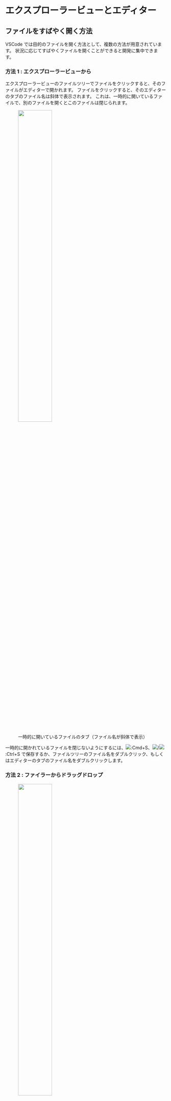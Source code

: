 # エクスプローラービューとエディター

## ファイルをすばやく開く方法

VSCode では目的のファイルを開く方法として、複数の方法が用意されています。
状況に応じてすばやくファイルを開くことができると開発に集中できます。

### 方法 1 : エクスプローラービューから

エクスプローラービューのファイルツリーでファイルをクリックすると、そのファイルがエディターで開かれます。
ファイルをクリックすると、そのエディターのタブのファイル名は斜体で表示されます。
これは、一時的に開いているファイルで、別のファイルを開くとこのファイルは閉じられます。

<figure class="wide">
<img src="img1/shatai_tab.png" style="width:50%;"/>
<figcaption>一時的に開いているファイルのタブ（ファイル名が斜体で表示）</figcaption>
</figure>

一時的に開かれているファイルを閉じないようにするには、<img src="image/apple.svg" class="icon"/>:Cmd+S、<img src="image/windows.svg" class="icon"/>/<img src="image/linux.svg" class="icon"/>:Ctrl+S で保存するか、ファイルツリーのファイル名をダブルクリック、もしくはエディターのタブのファイル名をダブルクリックします。

### 方法 2 : ファイラーからドラッグドロップ

<figure class="wide">
<img src="img1/drag_drop.png" width="50%"/>
<figcaption>ドラッグドロップ</figcaption>
</figure>

macOS の Finder、Windows のエクスプローラー、Linux の Gnome3 Files から VSCode にファイルをドラッグドロップすることができます。
そして、ドロップ先によって機能が異なります。

エディターの中にファイルをドロップしたときには、そのファイルをエディターで開くことができます。
また、エディターの中にフォルダーをドロップした場合は、そのフォルダーをワークスペースとして開くことができます。
この時、現在開いているワークスペースは一度閉じられることに注意してください。

一方、ファイルやフォルダーをエクスプローラービューにドロップした時には、そのファイルやフォルダーがファイルツリーに追加されます。

また、ファイルやフォルダーをパネルのターミナルタブにドロップすると、ターミナルにフルパスが記入されます。

### 方法 3 : Go To File のあいまい検索を使う（Quick Open）

ワークスペースからあいまい検索でファイルを検索することができます。

<figure class="wide">
<img src="img1/aimai.png"/>
<figcaption>ファイルのあいまい検索（Quick Open）</figcaption>
</figure>

リストに表示されるファイルの右側にフォルダーのパスが表示されます。
ここにはディレクトリの名前を入れて検索することもできます。
ただし、<u>ファイル名の前にディレクトリ名を入れる必要がある</u>ことに注意してください。

- ファイルをあいまい検索する
  - コマンド: Go to file... (workbench.action.quickOpen)
  - ショートカット: <img src="image/apple.svg" class="icon"/>Cmd+P, <img src="image/windows.svg" class="icon"/>Ctrl+P, <img src="image/linux.svg" class="icon"/>Ctrl+P

このあいまい検索ができる機能には「Quick Open」という名称です。
はじめに文字を入れることで機能を変えることができます。
文字と機能の対応は「?」をいれると確認できます。

### 方法 4: シンボルであいまい検索

TypeScript でのクラスや名前空間は VSCode 内ではシンボルとして扱われます。
これらのシンボルはキーボードショートカットかコマンド「Go To Symbol in Workspace...」を押すと、ワークスペース内のシンボルをあいまい検索し、シンボルが記述されたファイルを開くことができます。

<figure class="wide">
<img src="img1/symbol.png"/>
<figcaption>シンボルであいまい検索</figcaption>
</figure>

- シンボルを検索する
  - コマンド: Go to Symbol in Workspace... (workbench.action.showAllSymbols)
  - ショートカット: <img src="image/apple.svg" class="icon"/>Cmd+T, <img src="image/windows.svg" class="icon"/>Ctrl+T, <img src="image/linux.svg" class="icon"/>Ctrl+T
- ファイル内のシンボルを検索する
  - コマンド: Go to Symbol in File... (workbench.action.gotoSymbol)
  - ショートカット: <img src="image/apple.svg" class="icon"/>Cmd+Shift+O, <img src="image/windows.svg" class="icon"/>Ctrl+Shift+O, <img src="image/linux.svg" class="icon"/>Ctrl+Shift+O

また、Quick Open からは、ワークスペース内のシンボル検索は「#」、ファイル内のシンボル検索は「@」で呼び出すことができます。

### 方法 5 : code コマンド

VSCode をインストールすると code コマンドが使えますが、このコマンドでファイルを開くこともできます。
code コマンドの引数にファイルを指定すると、VSCode が起動していない場合、新しく起動してそのファイルを開きます。
既に VSCode が起動している場合は、その起動しているウィンドウの中に表示されます。
フォルダーを指定すると、新しいウィンドウでフォルダーが開くため注意が必要です。

ターミナルタブ内でも code コマンドを使うことができるため、ターミナルタブを使っているならばそのまま code コマンドを使ってファイルを開くことができます。

### 方法 6 : 定義や参照で開く

TypeScript では他のソースから引用したクラス名に対して、F12 キーやコマンド「Go To Definition」、もしくはクラス名の単語を Ctrl キーを押しながらクリックすると、定義先のファイルを開くことができます。
また、そのクラス名を右クリックして、「Go To Reference」を選ぶと、クリックした場所に定義を参照しているファイルが開かれます。

<figure class="wide">
<img src="img1/reference.png"/>
<figcaption>参照の検索</figcaption>
</figure>

このエディター内ウィンドウをダブルクリックするとそのファイルが開きます。

- 定義にジャンプ
  - コマンド: Go to Definition (editor.action.revealDefinition)
  - ショートカット: <img src="image/apple.svg" class="icon"/>F12, <img src="image/windows.svg" class="icon"/>F12, <img src="image/linux.svg" class="icon"/>F12
- 参照を表示する
  - コマンド: Go to References (editor.action.findReferences)
  - ショートカット: 割当なし

### 方法 6 : エディタータブで開いているファイルを開く

エディタータブで既に開いているファイルをアクティブにしたい場合は、そのファイルのタブをクリックします。
このタブで開いているファイルの一覧はエクスプローラービューにもあるため、ここから見つけてクリックすることもできます。

<figure class="wide">
<img src="img1/open_editors.png" style="width:50%;"/>
<figcaption>開いているファイル</figcaption>
</figure>

この一覧についてもあいまい検索を行うことができます。
<img src="image/apple.svg" class="icon"/>Cmd+P, <img src="image/windows.svg" class="icon"/>/<img src="image/linux.svg" class="icon"/>Ctrl+P を押し`edt`と入力するとエディターで開いているファイルの一覧が検索できます。
コマンド「View: Show All Editors」でも行うことができるので、よく使われる方はこれをキーボードショートカットに登録すると良いでしょう。

- エディターで開いているファイルをあいまい検索する
  - コマンド: View: Show All Editors By Appearance (workbench.action.showAllEditors)
  - ショートカット: <img src="image/apple.svg" class="icon"/>Alt+Cmd+Tab, <img src="image/windows.svg" class="icon"/>Ctrl+K Ctrl+P, <img src="image/linux.svg" class="icon"/>Ctrl+K Ctrl+P
- 現在のエディターグループで開いているファイルをあいまい検索する
  - コマンド: View: Show Editors in Active Editor By Most Recently Used (workbench.action.showEditorsInActiveGroup)
  - ショートカット: 割当なし

### 方法 7 : 階層リンク

エディターの上部には階層リンク（パンくずリスト）が表示されます。
階層リンクには、ディレクトリやファイルが表示されています。
ここをクリックすると、ディレクトリやこのファイルと兄弟関係にあるファイルを開くことができます。

<figure class="wide">
<img src="img1/bread.png"/>
<figcaption>パンくずリスト</figcaption>
</figure>

階層リンクが表示されない場合は以下の設定を追加して下さい。

```
// settings.json
{
  breadcrumbs.enabled": true,
}
```

### 方法 8 : 問題パネル

問題パネルには、リントツールのエラーが表示されます。
多くの拡張機能では現在開いているファイルのエラーが表示されますが、参照しているファイルのエラーも表示することがあります。
その場合、エラーをクリックすることでファイルが開きます。

<figure class="wide">
<img src="img1/problem.png"/>
<figcaption>問題パネル</figcaption>
</figure>

## ジャンプした後に戻ってくる

いくつか別のファイルにジャンプする方法を説明しましたが、再び元のファイルに戻ってくるコマンドとして「Go Back」が用意されています。

- 戻る/進む
  - コマンド: Go Back/Forward (workbench.action.navigateBack/navigateForward)
  - ショートカット: <img src="image/apple.svg" class="icon"/>Ctrl+-/Ctrl+Shift+-, <img src="image/windows.svg" class="icon"/>Alt+Right, <img src="image/linux.svg" class="icon"/>Ctrl+Alt+-/Ctrl+Shift+-

筆者は、F12 で定義に飛んだ後に戻ることが多いため、以下のように Shift+F12 にこのコマンドを割り当てています。

```
// keybindings.json
{
  {
    "key": "shift+f12",
    "command": "workbench.action.navigateBack"
  },
}
```

## 対応する括弧にジャンプする

階層構造のあるプログラムを記述する時、対応する括弧にジャンプしたいことがあります。
カーソルの括弧と対応する括弧にジャンプするショートカットがあります。

- 対応する括弧にジャンプする
  - コマンド: Go to Bracket (editor.action.jumpToBracket)
  - ショートカット: <img src="image/apple.svg" class="icon"/>Cmd+Shift+\\, <img src="image/windows.svg" class="icon"/>Ctrl+Shift+\\, <img src="image/linux.svg" class="icon"/>Ctrl+Shift+\

なお、拡張機能「Bracket Pair Colorizer 2」を使うと、対応する括弧が色分けされるため、見やすくなります。

## 選択領域を広げる

構文をみて、選択領域を広げることができます。
例えば、名前空間 → クラス → メソッド →if 文が括弧で入れ子になっている場合、if 文 → メソッド → クラス → 名前空間に選択範囲を広げたり、逆に狭くすることができます。

- 選択範囲を広げる/狭くする
  - コマンド: Expand/Shrink Selection (editor.action.smartSelect.expand/shrink)
  - ショートカット: <img src="image/apple.svg" class="icon"/>Ctrl+Shift+→/←, <img src="image/windows.svg" class="icon"/>Alt+Shift+→/←, <img src="image/linux.svg" class="icon"/>Ctrl+Alt+→/←

## 指定した行番号に移動する

トレースバックなどでは、エラーになった箇所が行番号で表示されることがあります。コマンド「Go to Line...」を使うと、行番号を入力してその行に飛ぶことができます。

- 指定した行に飛ぶ
  - コマンド: Go to Line... (workbench.action.gotoLine)
  - ショートカット: <img src="image/apple.svg" class="icon"/>Ctrl+G, <img src="image/windows.svg" class="icon"/>Ctrl+G, <img src="image/linux.svg" class="icon"/>Ctrl+G

Quick Open からは「:123」と入力すると 123 行目にジャンプします。

## 次のエラーの行に飛び、すぐにクイックフィックスを適用する

リントの結果の修正など、ファイルの中に複数のエラーがある場合、1 つを修正した後に次のエラーに移動したいことがあると思います。
以下のコマンドやキーで次のエラーにジャンプします。

- 次の/前のエラーを表示する
  - コマンド: Go to Next/Previous Problem (editor.action.marker.nextInFiles/prevInFiles）)
  - ショートカット: <img src="image/apple.svg" class="icon"/>F8/Shift+F8, <img src="image/windows.svg" class="icon"/>F8/Shift+F8, <img src="image/linux.svg" class="icon"/>F8/Shift+F8

そのエラーに対してクイックフィックス（コードアクション）がある場合、左側に電球マークが表示されます。

<figure class="wide">
<img src="img1/quickfix.png" width="50%"/>
<figcaption>クイックフィックス（コードアクション）</figcaption>
</figure>

このアイコンをクリックするか、キーボードショートカットを押すと、エラーを修正する候補が表示されます。

- クイックフィックス（コードアクション）を適用する
  - コマンド: Quick fix... (editor.action.quickFix)
  - ショートカット: <img src="image/apple.svg" class="icon"/>Cmd+., <img src="image/windows.svg" class="icon"/>Ctrl+., <img src="image/linux.svg" class="icon"/>Ctrl+.

筆者は F8 キーを押して次のエラーに飛ぶことが多いため、クイックフィックスのキーを F8 キーに近い F9 キーに設定しています。

```
// keybindings.json
[
  {
    "key": "f9",
    "command": "editor.action.quickFix",
    "when": "!inDebugMode && editorTextFocus"
  },
]
```

## エディターを分割表示したり、プリセットのレイアウトを使う

エディター内にファイルなどをドラッグするとファイルを開けると前述しましたが、この時エディターの端でドラッグドロップすると、左右上下に分割して表示することができます。タブをドラッグした際も同様です。

<figure class="wide">
<img src="img1/drag_right.png"/>
<figcaption>ドラッグでエディター分割</figcaption>
</figure>

また、ウィンドウメニューの View→Editor Layout には、多くのプリセットが用意されています。メニューと同じコマンドも用意されています。

<figure class="wide">
<img src="img1/editor_layout.png"/>
<figcaption>エディターレイアウトのプリセット</figcaption>
</figure>

田の形に 4 分割する 2x2 も用意されています。
逆に、分割を解除するコマンド「View: Single Column Editor Layout」もあります。

## ファイルツリーから特定のファイルを非表示にする

コンパイルされたファイルや、npm の node_modules ディレクトリなど、編集時には表示したくないファイルがあると思います。
設定「files.exclude」を使うと、ファイルツリーに表示したくない除外ファイルを指定することができます。
.git ディレクトリなどは VSCode のデフォルトで表示されないようになっています。

設定は以下のように、ファイルパターンをキーに、値を true と入力します。
逆に、ユーザ設定では除外にするが、このプロジェクトでは表示したいファイルがある場合には、false を設定します。

```
// .vscode/settings.json
{
  "files.exclude": {
    "**/node_modules": true,
  }
}
```

## ファイルコピー時に数値をインクリメントする

VSCode のエクスプローラービュー上でファイルをコピーし、貼り付けを行うと、末尾に copy のついたファイル名になります。
「8.article.md」のようにファイル名に数値がついていた場合、copy を付けずに「9.article.md」と自動でインクリメントしてくれる機能があります。
以下の設定を追加すると有効になります。

```
// settings.json
{
  "explorer.incrementalNaming": "smart",
}
```

## 同じディレクトリのファイルを開く

エディターから<img src="image/apple.svg" class="icon"/>:Cmd+Shift+E、<img src="image/windows.svg" class="icon"/>/<img src="image/linux.svg" class="icon"/>:Ctrl+Shift+E でエクスプローラービューを開くと、エディターで開いていたファイルがファイルツリーで選択された状態になります。
同じディレクトリのファイルが一覧された状態のため、ここからエクスプローラービューでテキストの入力、もしくは矢印キーで選択をして、Enter を押します。
